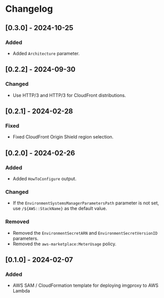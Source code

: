 # Changelog

## [0.3.0] - 2024-10-25
### Added
- Added `Architecture` parameter.

## [0.2.2] - 2024-09-30
### Changed
- Use HTTP/3 and HTTP/3 for CloudFront distributions.

## [0.2.1] - 2024-02-28
### Fixed
- Fixed CloudFront Origin Shield region selection.

## [0.2.0] - 2024-02-26
### Added
- Added `HowToConfigure` output.

### Changed
- If the `EnvironmentSystemsManagerParametersPath` parameter is not set, use `/${AWS::StackName}` as the default value.

### Removed
- Removed the `EnvironmentSecretARN` and `EnvironmentSecretVersionID` parameters.
- Removed the `aws-marketplace:MeterUsage` policy.

## [0.1.0] - 2024-02-07
### Added
- AWS SAM / CloudFormation template for deploying imgproxy to AWS Lambda
